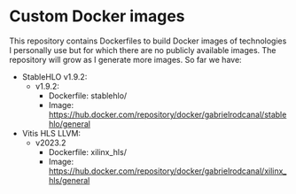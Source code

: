 # Custom Docker images
This repository contains Dockerfiles to build Docker images of technologies I personally use but for which there are no publicly available images. The repository will grow as I generate more images. So far we have:
* StableHLO v1.9.2:
	* v1.9.2:
		* Dockerfile: stablehlo/
		* Image: https://hub.docker.com/repository/docker/gabrielrodcanal/stablehlo/general
* Vitis HLS LLVM:
	* v2023.2
		* Dockerfile: xilinx_hls/
		* Image: https://hub.docker.com/repository/docker/gabrielrodcanal/xilinx_hls/general
